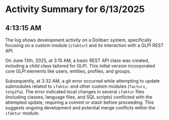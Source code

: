 # Activity Summary for 6/13/2025

## 4:13:15 AM
The log shows development activity on a Dolibarr system, specifically focusing on a custom module (`ifaktur`) and its interaction with a GLPI REST API.

On June 13th, 2025, at 3:15 AM, a basic REST API class was created, including a child class tailored for GLPI.  This initial version incorporated core GLPI elements like users, entities, profiles, and groups.

Subsequently, at 3:32 AM, a git error occurred while attempting to update submodules related to `ifaktur` and other custom modules (`facturx`, `totp2fa`).  The error indicated local changes in several `ifaktur` files (including classes, language files, and SQL scripts) conflicted with the attempted update, requiring a commit or stash before proceeding.  This suggests ongoing development and potential merge conflicts within the `ifaktur` module.
